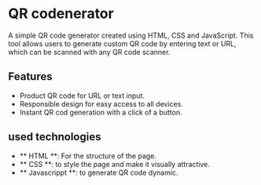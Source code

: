 # QR codenerator

A simple QR code generator created using HTML, CSS and JavaScript. This tool allows users to generate custom QR code by entering text or URL, which can be scanned with any QR code scanner.

## Features

- Product QR code for URL or text input.
- Responsible design for easy access to all devices.
- Instant QR cod generation with a click of a button.
  
## used technologies

- ** HTML **: For the structure of the page.
- ** CSS **: to style the page and make it visually attractive.
- ** Javascrippt **: to generate QR code dynamic.

